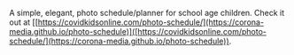 A simple, elegant, photo schedule/planner for school age children. Check it out at [[https://covidkidsonline.com/photo-schedule/](https://corona-media.github.io/photo-schedule)]([https://covidkidsonline.com/photo-schedule/](https://corona-media.github.io/photo-schedule)).
